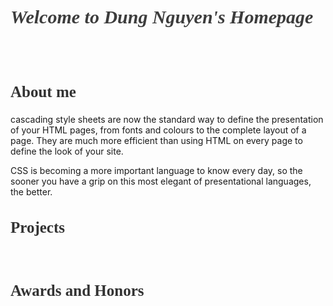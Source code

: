 <h1 style="color:rgb(60,60,60); font-family:Garamond; font-size:30px"><i>Welcome to Dung Nguyen's Homepage</i></h1>
<br/>
<br/>
<h2 style="color:rgb(50,50,50); font-family:Georgia; font-size:25px">About me</h2>
cascading style sheets are now the standard way to define the presentation of your HTML pages, from fonts and colours to the complete layout of a page. They are much more efficient than using HTML on every page to define the look of your site.

CSS is becoming a more important language to know every day, so the sooner you have a grip on this most elegant of presentational languages, the better.
<br/>

<h2 style="color:rgb(50,50,50); font-family:Georgia; font-size:25px">Projects</h2>

<br/>

<h2 style="color:rgb(50,50,50); font-family:Georgia; font-size:25px">Awards and Honors</h2>

<br/>
